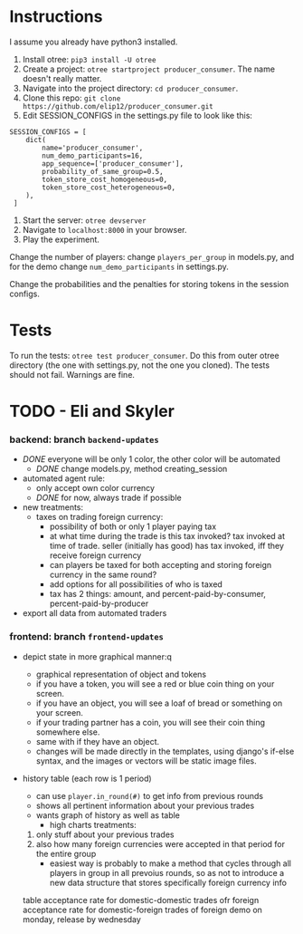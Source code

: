 # Instructions
I assume you already have python3 installed.
1. Install otree: `pip3 install -U otree`
1. Create a project: `otree startproject producer_consumer`. The name doesn't
really matter.
1. Navigate into the project directory: `cd producer_consumer`.
1. Clone this repo: `git clone https://github.com/elip12/producer_consumer.git`
1. Edit SESSION_CONFIGS in the settings.py file to look like this:
```
SESSION_CONFIGS = [
    dict(
        name='producer_consumer',
        num_demo_participants=16,
        app_sequence=['producer_consumer'],
        probability_of_same_group=0.5,
        token_store_cost_homogeneous=0,
        token_store_cost_heterogeneous=0,
    ),
 ]
 ```
 1. Start the server: `otree devserver`
 1. Navigate to `localhost:8000` in your browser.
 1. Play the experiment.

Change the number of players: change `players_per_group` in models.py,
and for the demo change `num_demo_participants` in settings.py.

Change the probabilities and the penalties for storing tokens in the session configs.

# Tests
To run the tests: `otree test producer_consumer`. Do this from outer otree directory
(the one with settings.py, not the one you cloned).
The tests should not fail. Warnings are fine.

# TODO - Eli and Skyler

### backend: branch `backend-updates`
- *DONE* everyone will be only 1 color, the other color will be automated
    - *DONE* change models.py, method creating_session
- automated agent rule:
	- only accept own color currency
    - *DONE* for now, always trade if possible
- new treatments:
	- taxes on trading foreign currency:
        - possibility of both or only 1 player paying tax
        - at what time during the trade is this tax invoked?
            tax invoked at time of trade. seller (initially has good) has tax invoked, iff they receive foreign currency
        - can players be taxed for both accepting and storing foreign currency
        in the same round?
        - add options for all possibilities of who is taxed
        - tax has 2 things: amount, and percent-paid-by-consumer, percent-paid-by-producer
- export all data from automated traders


### frontend: branch `frontend-updates`
- depict state in more graphical manner:q

	- graphical representation of object and tokens
    - if you have a token, you will see a red or blue coin thing on your screen.
    - if you have an object, you will see a loaf of bread or something on your screen.
    - if your trading partner has a coin, you will see their coin thing somewhere else.
    - same with if they have an object.
    - changes will be made directly in the templates, using django's if-else
    syntax, and the images or vectors will be static image files.
- history table (each row is 1 period)
	- can use `player.in_round(#)` to get info from previous rounds
    - shows all pertinent information about your previous trades
	- wants graph of history as well as table
        - high charts
    treatments:
    1. only stuff about your previous trades
	2. also how many foreign currencies were accepted in that period for the entire group
        - easiest way is probably to make a method that cycles through all players
        in group in all prevoius rounds, so as not to introduce a new data structure
        that stores specifically foreign currency info

    table
        acceptance rate for domestic-domestic trades ofr foreign
        acceptance rate for domestic-foreign trades of foreign
        demo on monday, release by wednesday
